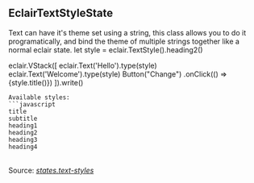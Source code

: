 ## EclairTextStyleState
Text can have it's theme set using a string, this class allows you to do it programatically, and bind the theme of multiple strings together like a normal eclair state.
let style = eclair.TextStyle().heading2()

eclair.VStack([
    eclair.Text('Hello').type(style)
    eclair.Text('Welcome').type(style)
    Button("Change")
        .onClick(() => {style.title()})
]).write()

```
Available styles:
```javascript
title
subtitle
heading1
heading2
heading3
heading4
```

<br/>Source: [_states.text-styles_](https://github.com/SamGarlick/Eclair/tree/main/src/states/text-styles.js)